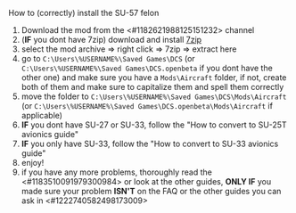 How to (correctly) install the SU-57 felon
1. Download the mod from the <#1182621988125151232> channel
2. (**IF** you dont have 7zip) download and install [7zip](https://www.7-zip.org/)
3. select the mod archive => right click => 7zip => extract here
4. go to `C:\Users\%USERNAME%\Saved Games\DCS` (or `C:\Users\%USERNAME%\Saved Games\DCS.openbeta` if you dont have the other one) and make sure you have a `Mods\Aircraft` folder, if not, create both of them and make sure to capitalize them and spell them correctly
5. move the folder to `C:\Users\%USERNAME%\Saved Games\DCS\Mods\Aircraft` (or `C:\Users\%USERNAME%\Saved Games\DCS.openbeta\Mods\Aircraft` if applicable)
6. **IF** you dont have SU-27 or SU-33, follow the "How to convert to SU-25T avionics guide"
7. **IF** you only have SU-33, follow the "How to convert to SU-33 avionics guide"
8. enjoy!
9. if you have any more problems, thoroughly read the <#1183510091979300984> or look at the other guides, **ONLY IF** you made sure your problem **ISN'T** on the FAQ or the other guides you can ask in <#1222740582498173009>